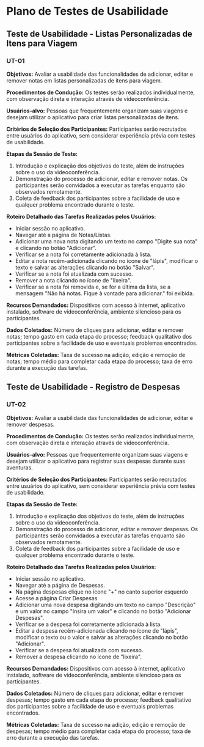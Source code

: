 # Plano de Testes de Usabilidade

## Teste de Usabilidade - Listas Personalizadas de Itens para Viagem

### UT-01

**Objetivos:** Avaliar a usabilidade das funcionalidades de adicionar, editar e remover notas em listas personalizadas de itens para viagem.

**Procedimentos de Condução:** Os testes serão realizados individualmente, com observação direta e interação através de videoconferência.

**Usuários-alvo:** Pessoas que frequentemente organizam suas viagens e desejam utilizar o aplicativo para criar listas personalizadas de itens.

**Critérios de Seleção dos Participantes:** Participantes serão recrutados entre usuários do aplicativo, sem considerar experiência prévia com testes de usabilidade.

**Etapas da Sessão de Teste:**

1. Introdução e explicação dos objetivos do teste, além de instruções sobre o uso da videoconferência.
2. Demonstração do processo de adicionar, editar e remover notas. Os participantes serão convidados a executar as tarefas enquanto são observados remotamente.
3. Coleta de feedback dos participantes sobre a facilidade de uso e qualquer problema encontrado durante o teste.

**Roteiro Detalhado das Tarefas Realizadas pelos Usuários:**

- Iniciar sessão no aplicativo.
- Navegar até a página de Notas/Listas.
- Adicionar uma nova nota digitando um texto no campo "Digite sua nota" e clicando no botão "Adicionar".
- Verificar se a nota foi corretamente adicionada à lista.
- Editar a nota recém-adicionada clicando no ícone de "lápis", modificar o texto e salvar as alterações clicando no botão "Salvar".
- Verificar se a nota foi atualizada com sucesso.
- Remover a nota clicando no ícone de "lixeira".
- Verificar se a nota foi removida e, se for a última da lista, se a mensagem "Não há notas. Fique à vontade para adicionar." foi exibida.

**Recursos Demandados:** Dispositivos com acesso à internet, aplicativo instalado, software de videoconferência, ambiente silencioso para os participantes.

**Dados Coletados:** Número de cliques para adicionar, editar e remover notas; tempo gasto em cada etapa do processo; feedback qualitativo dos participantes sobre a facilidade de uso e eventuais problemas encontrados.

**Métricas Coletadas:** Taxa de sucesso na adição, edição e remoção de notas; tempo médio para completar cada etapa do processo; taxa de erro durante a execução das tarefas.

## Teste de Usabilidade - Registro de Despesas

### UT-02

**Objetivos:** Avaliar a usabilidade das funcionalidades de adicionar, editar e remover despesas.

**Procedimentos de Condução:** Os testes serão realizados individualmente, com observação direta e interação através de videoconferência.

**Usuários-alvo:** Pessoas que frequentemente organizam suas viagens e desejam utilizar o aplicativo para registrar suas despesas durante suas aventuras.

**Critérios de Seleção dos Participantes:** Participantes serão recrutados entre usuários do aplicativo, sem considerar experiência prévia com testes de usabilidade.

**Etapas da Sessão de Teste:**

1. Introdução e explicação dos objetivos do teste, além de instruções sobre o uso da videoconferência.
2. Demonstração do processo de adicionar, editar e remover despesas. Os participantes serão convidados a executar as tarefas enquanto são observados remotamente.
3. Coleta de feedback dos participantes sobre a facilidade de uso e qualquer problema encontrado durante o teste.

**Roteiro Detalhado das Tarefas Realizadas pelos Usuários:**

- Iniciar sessão no aplicativo.
- Navegar até a página de Despesas.
- Na página despesas clique no ícone "+" no canto superior esquerdo
- Acesse a página Criar Despesas
- Adicionar uma nova despesa digitando um texto no campo "Descrição" e um valor no campo "Insira um valor" e clicando no botão "Adicionar Despesas".
- Verificar se a despesa foi corretamente adicionada à lista.
- Editar a despesa recém-adicionada clicando no ícone de "lápis", modificar o texto ou o valor e salvar as alterações clicando no botão "Adicionar".
- Verificar se a despesa foi atualizada com sucesso.
- Remover a despesa clicando no ícone de "lixeira".

**Recursos Demandados:** Dispositivos com acesso à internet, aplicativo instalado, software de videoconferência, ambiente silencioso para os participantes.

**Dados Coletados:** Número de cliques para adicionar, editar e remover despesas; tempo gasto em cada etapa do processo; feedback qualitativo dos participantes sobre a facilidade de uso e eventuais problemas encontrados.

**Métricas Coletadas:** Taxa de sucesso na adição, edição e remoção de despesas; tempo médio para completar cada etapa do processo; taxa de erro durante a execução das tarefas.

